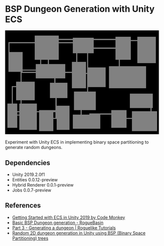 # BSP Dungeon Generation with Unity ECS

![](./dungeon-generation-preview.png)

Experiment with Unity ECS in implementing binary space partitioning to generate random dungeons.

## Dependencies

- Unity 2019.2.0f1
- Entities 0.0.12-preview
- Hybrid Renderer 0.0.1-preview
- Jobs 0.0.7-preview

## References

- [Getting Started with ECS in Unity 2019 by Code Monkey](https://www.youtube.com/watch?v=ILfUuBLfzGI)
- [Basic BSP Dungeon generation - RogueBasin](http://www.roguebasin.com/index.php?title=Basic_BSP_Dungeon_generation)
- [Part 3 - Generating a dungeon | Roguelike Tutorials](http://rogueliketutorials.com/tutorials/tcod/part-3/)
- [Random 2D dungeon generation in Unity using BSP (Binary Space Partitioning) trees](http://www.rombdn.com/blog/2018/01/12/random-dungeon-bsp-unity/)